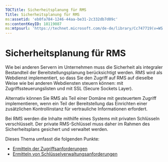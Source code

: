 ```yaml
---
TOCTitle: Sicherheitsplanung für RMS
Title: Sicherheitsplanung für RMS
ms:assetid: 'eb0fa784-1246-44aa-be31-2c332db7d09c'
ms:contentKeyID: 18119087
ms:mtpsurl: 'https://technet.microsoft.com/de-de/library/Cc747719(v=WS.10)'
---
```


Sicherheitsplanung für RMS
==========================

Wie bei anderen Servern im Unternehmen muss die Sicherheit als integraler Bestandteil der Bereitstellungsplanung berücksichtigt werden. RMS wird als Webdienst implementiert, so dass Sie den Zugriff auf RMS auf dieselbe Weise wie bei anderen Webdiensten steuern können: mit Zugriffssteuerungslisten und mit SSL (Secure Sockets Layer).

Alternativ können Sie RMS als Teil einer Domäne mit gesteuertem Zugriff implementieren, wenn ein Teil der Bereitstellung das Einrichten einer zusätzlichen Kontrollinstanz für vertrauliche Informationen erfordert.

Bei RMS werden die Inhalte mithilfe eines Systems mit privaten Schlüsseln verschlüsselt. Der private RMS-Schlüssel muss daher im Rahmen des Sicherheitsplans gesichert und verwaltet werden.

Dieses Thema umfasst die folgenden Punkte:

-   [Ermitteln der Zugriffsanforderungen](https://technet.microsoft.com/eb2ce9a5-0430-4811-bd40-4a94a84426a8)
-   [Ermitteln von Schlüsselverwaltungsanforderungen](https://technet.microsoft.com/f0e08fb8-bf5e-4278-a09f-daa57696e786)
